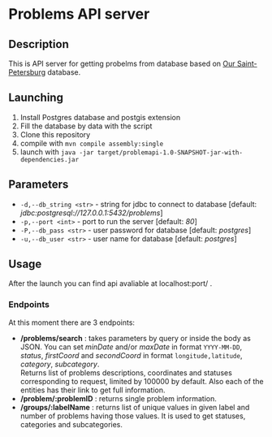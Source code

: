 # Problems API server

## Description

This is API server for getting probelms from database based on [Our Saint-Petersburg](https://gorod.gov.spb.ru/) database.

## Launching

1. Install Postgres database and postgis extension
2. Fill the database by data with the script
3. Clone this repository
4. compile with `mvn compile assembly:single`
5. launch with `java -jar target/problemapi-1.0-SNAPSHOT-jar-with-dependencies.jar`

## Parameters

* `-d,--db_string <str>` - string for jdbc to connect to database \[default:
_jdbc:postgresql://127.0.0.1:5432/problems_\]
* `-p,--port <int>` - port to run the server \[default: _80_\]
* `-P,--db_pass <str>` - user password for database \[default: _postgres_\]
* `-u,--db_user <str>` - user name for database \[default: _postgres_\]

## Usage

After the launch you can find api avaliable at localhost:port/ .

### Endpoints

At this moment there are 3 endpoints:

* **/problems/search** : takes parameters by query or inside the body as JSON. You can set _minDate_ and/or _maxDate_
  in format `YYYY-MM-DD`, _status_, _firstCoord_ and _secondCoord_ in format `longitude,latitude`, _category_, _subcategory_.  
  Returns list of problems descriptions, coordinates and statuses corresponding to request, limited by 100000 by default.
  Also each of the entities has their link to get full information.
* **/problem/:problemID** : returns single problem information.
* **/groups/:labelName** : returns list of unique values in given label and number of problems having those values.
  It is used to get statuses, categories and subcategories.
